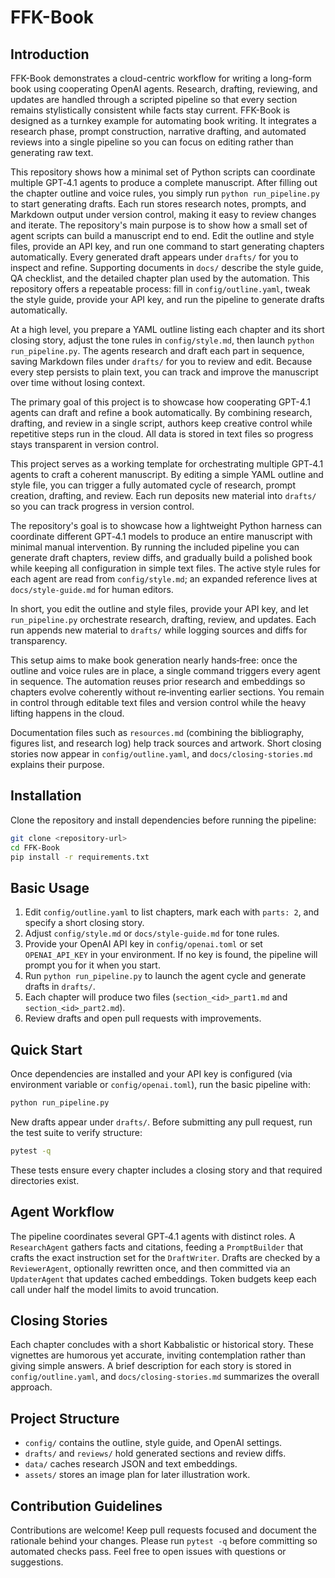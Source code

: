 # FFK-Book

## Introduction

FFK-Book demonstrates a cloud-centric workflow for writing a long-form book using cooperating OpenAI agents. Research, drafting, reviewing, and updates are handled through a scripted pipeline so that every section remains stylistically consistent while facts stay current.
FFK-Book is designed as a turnkey example for automating book writing. It integrates a research phase, prompt construction, narrative drafting, and automated reviews into a single pipeline so you can focus on editing rather than generating raw text.

This repository shows how a minimal set of Python scripts can coordinate multiple GPT‑4.1 agents to produce a complete manuscript. After filling out the chapter outline and voice rules, you simply run `python run_pipeline.py` to start generating drafts. Each run stores research notes, prompts, and Markdown output under version control, making it easy to review changes and iterate.
The repository's main purpose is to show how a small set of agent scripts can build a manuscript end to end. Edit the outline and style files, provide an API key, and run one command to start generating chapters automatically. Every generated draft appears under `drafts/` for you to inspect and refine.
Supporting documents in `docs/` describe the style guide, QA checklist, and the detailed chapter plan used by the automation.
This repository offers a repeatable process: fill in `config/outline.yaml`, tweak the style guide, provide your API key, and run the pipeline to generate drafts automatically.

At a high level, you prepare a YAML outline listing each chapter and its short closing story, adjust the tone rules in `config/style.md`, then launch `python run_pipeline.py`. The agents research and draft each part in sequence, saving Markdown files under `drafts/` for you to review and edit. Because every step persists to plain text, you can track and improve the manuscript over time without losing context.

The primary goal of this project is to showcase how cooperating GPT-4.1 agents can draft and refine a book automatically. By combining research, drafting, and review in a single script, authors keep creative control while repetitive steps run in the cloud. All data is stored in text files so progress stays transparent in version control.

This project serves as a working template for orchestrating multiple GPT‑4.1 agents to craft a coherent manuscript. By editing a simple YAML outline and style file, you can trigger a fully automated cycle of research, prompt creation, drafting, and review. Each run deposits new material into `drafts/` so you can track progress in version control.

The repository's goal is to showcase how a lightweight Python harness can coordinate different GPT‑4.1 models to produce an entire manuscript with minimal manual intervention. By running the included pipeline you can generate draft chapters, review diffs, and gradually build a polished book while keeping all configuration in simple text files. The active style rules for each agent are read from `config/style.md`; an expanded reference lives at `docs/style-guide.md` for human editors.

In short, you edit the outline and style files, provide your API key, and let `run_pipeline.py` orchestrate research, drafting, review, and updates. Each run appends new material to `drafts/` while logging sources and diffs for transparency.

This setup aims to make book generation nearly hands‑free: once the outline and voice rules are in place, a single command triggers every agent in sequence. The automation reuses prior research and embeddings so chapters evolve coherently without re‑inventing earlier sections. You remain in control through editable text files and version control while the heavy lifting happens in the cloud.

Documentation files such as `resources.md` (combining the bibliography, figures list, and research log) help track sources and artwork. Short closing stories now appear in `config/outline.yaml`, and `docs/closing-stories.md` explains their purpose.

## Installation

Clone the repository and install dependencies before running the pipeline:

```bash
git clone <repository-url>
cd FFK-Book
pip install -r requirements.txt
```

## Basic Usage

1. Edit `config/outline.yaml` to list chapters, mark each with `parts: 2`, and specify a short closing story.
2. Adjust `config/style.md` or `docs/style-guide.md` for tone rules.
3. Provide your OpenAI API key in `config/openai.toml` or set `OPENAI_API_KEY` in your environment.
   If no key is found, the pipeline will prompt you for it when you start.
4. Run `python run_pipeline.py` to launch the agent cycle and generate drafts in `drafts/`.
5. Each chapter will produce two files (`section_<id>_part1.md` and `section_<id>_part2.md`).
6. Review drafts and open pull requests with improvements.

## Quick Start

Once dependencies are installed and your API key is configured (via environment variable or `config/openai.toml`), run the basic
pipeline with:

```bash
python run_pipeline.py
```

New drafts appear under `drafts/`. Before submitting any pull request, run the
test suite to verify structure:

```bash
pytest -q
```

These tests ensure every chapter includes a closing story and that required
directories exist.

## Agent Workflow

The pipeline coordinates several GPT‑4.1 agents with distinct roles. A
`ResearchAgent` gathers facts and citations, feeding a `PromptBuilder`
that crafts the exact instruction set for the `DraftWriter`. Drafts are
checked by a `ReviewerAgent`, optionally rewritten once, and then
committed via an `UpdaterAgent` that updates cached embeddings. Token
budgets keep each call under half the model limits to avoid truncation.

## Closing Stories

Each chapter concludes with a short Kabbalistic or historical story. These vignettes are humorous yet accurate, inviting contemplation rather than giving simple answers. A brief description for each story is stored in `config/outline.yaml`, and `docs/closing-stories.md` summarizes the overall approach.

## Project Structure

- `config/` contains the outline, style guide, and OpenAI settings.
- `drafts/` and `reviews/` hold generated sections and review diffs.
- `data/` caches research JSON and text embeddings.
- `assets/` stores an image plan for later illustration work.

## Contribution Guidelines

Contributions are welcome! Keep pull requests focused and document the rationale behind your changes. Please run `pytest -q` before committing so automated checks pass. Feel free to open issues with questions or suggestions.
